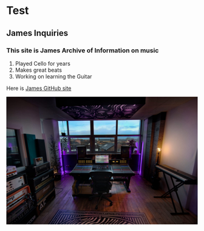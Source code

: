 # Test
## James Inquiries

### This site is James **Archive of Information** on music

1. Played Cello for years
2. Makes great beats
3. Working on learning the Guitar

Here is [James GitHub site](https://jamesforehand1.github.io/Test/)

![Random Image](Studio-Setup.jpg)
